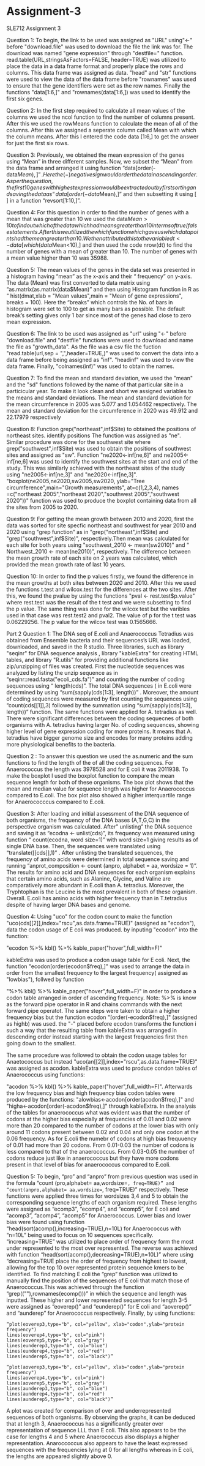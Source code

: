 # Assignment-3
SLE712 Assignment 3

Question 1: To begin, the link to be used was assigned as "URL" using"<-" before "download.file" was used to download the file the link was for. The download was named "gene expression" through "destfile=" function. read.table(URL,stringsAsFactors=FALSE, header=TRUE) was utilized to place the data in a data frame format and properly place the rows and columns. This data frame was assigned as data. "head" and "str" functions were used to view the data of the data frame before "rownames" was used to ensure that the gene identifiers were set as the row names. Finally the functions "data[1:6,]" and "rownames(data[1:6,]) was used to identify the first six genes.

Question 2: In the first step required to calculate all mean values of the columns we used the ncol function to find the number of columns present. After this we used the rowMeans function to calculate the mean of all of the columns. After this we assigned a seperate column called Mean with which the column means. After this I entered the code data [1:6,] to get the answer for just the first six rows.

Question 3: Previously, we obtained the mean expression of the genes using “Mean” in three different samples. Now, we subset the “Mean” from the data frame and arranged it using function “data[order(-data$Mean),]”. Here the (-) negative sign would order the data in ascending order. As per the question, the first 10 genes with highest expression would be extracted out by first sorting and saving the data as “data[order(-data$Mean),]” and then subsetting it using [ ] in a function “revsort[1:10,]”.


Question 4: For this question in order to find the number of genes with a mean that was greater than 10 we used the data$Mean>10 to find out which of the data which had means greater than 10 in terms of true/false statements.  After this we utilized the which function which gave us which data points had the mean greater than 10. We then attributed this to the variable dt<-data[which(data$Mean<10),] and then used the code nrow(dt) to find the number of genes with a mean of greater than 10. The number of genes with a mean value higher than 10 was 35988.

Question 5: The mean values of the genes in the data set was presented in a histogram having “mean” as the x-axis and  their “ frequency” on y-axis. The data (Mean) was first converted to data matrix using “as.matrix(as.matrix(data$Mean)” and then using Histogram function in R as “ hist(dmat,xlab = "Mean values",main = "Mean of gene expressions", breaks = 100). Here the “breaks” which controls the No. of bars in histogram were set to 100 to get as many bars as possible. The default break’s setting gives only 1 bar since most of the genes had close to zero mean expression. 

Question 6: The link to be used was assigned as "url" using "<-" before "download.file" and "destfile" functions were used to download and name the file as "growth_data". As the file was a csv file the fuction "read.table(url,sep = ",",header=TRUE,)" was used to convert the data into a data frame before being assigned as "inf". "headinf" was used to view the data frame. Finally, "colnames(inf)" was used to obtain the names.

Question 7: To find the mean and standard deviation, we used the "mean" and the "sd" functions followed by the name of that particular site in a particicular year. To make it look clean and short we assigned variables to the means and standard deviations. The mean and standard deviation  for the mean circumference in 2005 was 5.077 and 1.054462 respectively. The mean and standard deviation for the circumference in 2020 was 49.912 and 22.17979 respectively

Question 8: Function grep("northeast",inf$Site) to obtained the positions of northeast sites. identify positions  The function was assigned as "ne". Similar procedure was done for the southwest site where grep("southwest",inf$Site) was used to obtain the positions of southwest sites and assigned as "sw". Function "ne2020<-inf[ne,6]" and ne2005<-inf[ne,6] was used to identify the southwest sites at the start and end of the study. This was similarly achieved with the northeast sites of the study using "ne2005<-inf[ne,3]" and "ne2020<-inf[ne,3]". "boxplot(ne2005,ne2020,sw2005,sw2020, ylab="Tree circumference",main="Growth measurements", at=c(1,2,3,4),
        names =c("northeast 2005","northeast 2020","southwest 2005","southwest 2020"))" function was used to produce the boxplot containing data from all the sites from 2005 to 2020.
        
 Question 9: For getting the mean growth between 2010 and 2020, first the data was sorted for site specfic northeast and southwest for year 2010 and 2020 using "grep function” as in "grep("northeast",inf$Site) and "grep("southwest",inf$Site)", respectively.Then mean was calculated for each site for both years using "southwest_2010 <- mean(sw2010)" and “ Northwest_2010 <- mean(ne2010)”, respectively. The difference between the mean growth rate of each site on 2 years was calculated, which provided the mean growth rate of last 10 years.     
        
        
 Question 10: In order to find the p values firstly, we found the difference in the mean growths at both sites between 2020 and 2010. After this we used the functions t.test and wilcox.test for the differences at the two sites. After this, we found the pvalue by using the functions 
"pval <- rest.test$p.value" where rest.test was the result of the t test and we were subsetting to find the p value. The same thing was done for the wilcox test but the varibles used in that case was rest.test2 and pval2. The value of p for the t test was 0.06229256. The p value for the wilcox test was 0.1565666.

Part 2
Question 1:
The DNA seq of E.coli and Anaerococcus Tetradius was obtained from Ensemble bacteria  and their sequences’s URL was loaded, downloaded, and saved in the R studio. Three libraries, such as library "seqinr" for DNA sequence analysis ,  library "kableExtra" for creating HTML tables, and  library "R.utils" for providing additional functions like zip/unzipping of files was created.  First the nucleotide sequences was analyzed by listing the unzip sequence  as in “seqinr::read.fasta("ecoli_cds.fa")” and counting the number of coding sequences using “ length(cds)”. The total DNA sequences ( in E.coli were determined by using “sum(sapply(cds[1:3], length))” . Moreover, the amount of coding sequences were measured by first counting the sequences using “count(cds[[1]],3) followed by the summation using “sum(sapply(cds[1:3], length))” function. The same functions were applied for A. tetradius as well. There were significant differences between the coding sequecnes of both organisms with A. tetradius having larger No. of coding sequences, showing higher level of gene expression coding for more proteins. It means that A. tetradius have bigger genome size and encodes for many proteins adding more physiological benefits to the bacteria. 

Question 2 : To answer this question  we used the as.numeric and the sum functions to find the length of the of all the coding sequences. For Anaerococcus the length was 3978528 and for E coli it was 2011938. To make the boxplot I used the boxplot function to compare the mean sequence length for both of these organisms. The box plot shows that the mean and median value for sequence length was higher for Anaerococcus compared to E.coli. The box plot also showed a higher interquartile range for Anaerococccus compared to E.coli.

Question 3: After loading and initial assessment of the DNA sequence of both organisms, the frequency of the DNA bases (A,T,G,C) in the perspective organism was calculated. After” unlisting” the DNA sequence and saving it as “ecodna <- unlist(cds)”, its frequency was measured using function “ count(ecodna, word size=1)” with word size=1 giving results as of single DNA base. Then, the sequences were translated using “translate([[cds]],1)” . After unlisting the translated sequences, the frequency of amino acids were determined in total sequence saving and running “anprot_composition <- count (anpro, alphabet = aa, wordsize = 1)”. The results for amino acid and DNA sequences for each organism explains that certain amino acids, such as Alanine, Glycine, and Valine are comparatively more abundant in E.coli than A. tetradius. Moreover, the Tryphtophan is the Leucine is the most prevalent in both of these organism. Overall. E.coli has amino acids with higher frequency than in T.tetradius despite of having larger DNA bases and genome.

Question 4: Using "uco" for the codon count to make the function "uco(cds[[2]],index="rscu",as.data.frame=TRUE)" (assigned as "ecodon"), data the codon usage of E coli was produced. by inputing "ecodon" into the function:

"ecodon %>%
  kbl() %>%
  kable_paper("hover",full_width=F)"
  
  kableExtra was used to produce a codon usage table for E coli. Next, the function "ecodon[order(ecodon$freq),]" was used to arrange the data in order from the smallest frequency to the largest frequency( assigned as "lowbias"), follwed by function
  
  "%>%
  kbl() %>%
  kable_paper("hover",full_width=F)" in order to produce a codon table arranged in order of ascending frequency. Note: %>% is know as the forward pipe operator in R and chains commands with the next forward pipe operatot. The same steps were taken to obtain a higher frequency bias but the function ecodon "[order(-ecodon$freq),]" (assigned as highb) was used. the "-" placed before ecodon transforms the function i such a way that the resulting table from kableExtra was arranged in descending order instead starting with the largest frequencies first then going down to the smallest.
  
  The same procedure was followed to obtain the codon usage tables for Anaetococcus but instead "uco(an[[2]],index="rscu",as.data.frame=TRUE)" was assigned as acodon. kableExtra was used to produce condon tables of Anaerococcus using functions:
  
  "acodon %>%
  kbl() %>%
  kable_paper("hover",full_width=F)". Afterwards the low frequency bias and high frequency bias codon tables were produced by the functions: "alowbias<-acodon[order(acodon$freq),]" and "higha<-acodon[order(-acodon$freq),]" through kableExtra.
In the analysis of the tables for anaerococcus what was evident was that the number of codons at the higher bias especially at frequencies of 0.01 and 0.02 were more than 20 compared to the number of codons at the lower bias with only around 11 codons present between 0.02 and 0.04 and only one codon at the 0.06 frequency. As for E.coli the numebr of codons at high bias frequuency of 0.01 had more than 20 codons. From 0.01-0.03 the number of codons is less compared to that of the anaerococcus. From 0.03-0.05 the number of codons reduce just like in anaerococcus but they have more codons present in that level of bias for anaerococcus compared to E.coli.

Question 5:  To begin, “pro” and “anpro” from previous question was used in the formula “count (pro,alphabet= aa,wordsize=``, freq=TRUE)” and “count(anpro,alphabet= aa,wordsize=``, freq=TRUE)” respectively. These functions were applied three times for wordsizes 3,4 and 5 to obtain the corresponding sequence lengths of each organism required. These lengths were assigned as “ecomp3”, “ecomp4”, and “ecomp5”, for E coli and “acomp3”, “acomp4”, “acomp5” for Anaerococcus. Lower bias and lower bias were found using function “head(sort(acomp(),increasing=TRUE),n=10L) for Anaerococcus with “n=10L” being used to focus on 10 sequences specifically. “increasing=TRUE” was utilized to place order of frequency form the most under represented to the most over represented. The reverse was achieved with function “head(sort(acomp(),decreasing=TRUE),n=10L)” where using “decreasing=TRUE place the order of frequency from highest to lowest, allowing for the top 10 over represented protein sequence kmers to be identified. To find matching E coli the “grep”  function was utilized to manually find the position of the sequences of E coli that match those of Anaerococcus.This was achieved through the function “grep((""),rownames(ecomp()))” in which the sequence and length was inputted. These higher and lower represented sequences for length 3-5 were assigned as “eoverep()” and “eunderep()” for E coli and “aoverep()” and “aunderep” for Anaerococcus respectively. Finally, by using functions:
 

	“plot(eoverep3,type="b", col="yellow", xlab="codon",ylab="protein frequency")
	lines(eoverep4,type="b", col="pink")
	lines(eoverep5,type="b", col="gray")
	lines(eunderep3,type="b", col="blue")
	lines(eunderep4,type="b", col="red")
	lines(eunderep5,type="b", col="black")”
	
	“plot(aoverep3,type="b", col="yellow", xlab="codon",ylab="protein frequency")
	lines(aoverep4,type="b", col="pink")
	lines(aoverep5,type="b", col="gray")
	lines(aunderep3,type="b", col="blue")
	lines(aunderep4,type="b", col="red")
	lines(aunderep5,type="b", col="black")”
	
A plot was created for comparison of over and underrepresented sequences of both organisms.
By observing the graphs, it can be deduced that at length 3, Anaerococcus has a significantly greater over representation of sequence LLL than E coli. This also appears to be the case for lengths 4 and 5 where Anaerococcus also displays a higher representation. Anaroccoccus also appears to have the least expressed sequences with the frequencies lying at 0 for all lengths whereas in E coli, the lengths are appeared slightly above 0.


